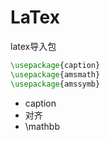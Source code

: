 # LaTex

latex导入包

```latex
\usepackage{caption}
\usepackage{amsmath}
\usepackage{amssymb}
```

- caption
- 对齐
- \mathbb

